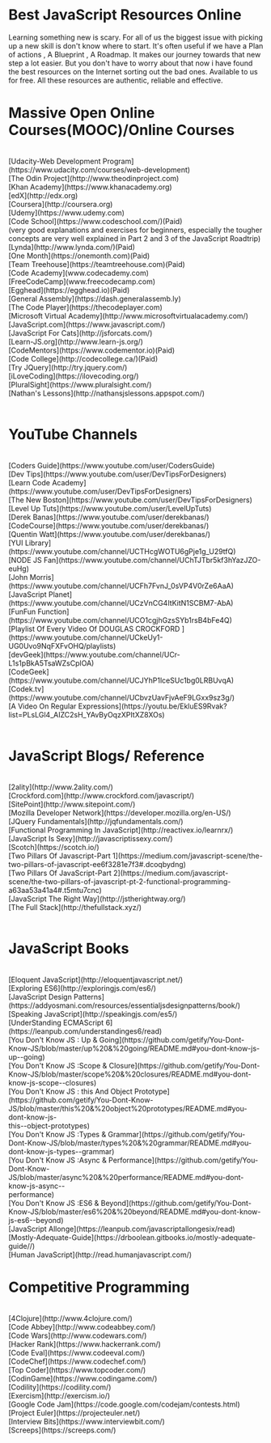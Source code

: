 <h1>Best JavaScript Resources Online</h1>
<p>Learning something new is scary. For all of us the biggest issue with picking up a new skill is don't know where to start. It's often useful if we have a Plan of actions , A Blueprint , A Roadmap. It makes our journey towards that new step a lot easier. But you don't have to worry about that now i have found the best resources on the Internet sorting out the bad ones. Available to us for free. All these resources are authentic, reliable and effective.</p>

<h1>Massive Open Online Courses(MOOC)/Online Courses</h1><br>
[Udacity-Web Development Program](https://www.udacity.com/courses/web-development)<br>
[The Odin Project](http://www.theodinproject.com)<br>
[Khan Academy](https://www.khanacademy.org)<br>
[edX](http://edx.org)<br>
[Coursera](http://coursera.org)<br>
[Udemy](https://www.udemy.com)<br>
[Code School](https://www.codeschool.com/)(Paid)<br>
(very good explanations and exercises for beginners, especially the tougher concepts are very well explained in Part 2 and 3 of the JavaScript Roadtrip)
[Lynda](http://www.lynda.com/)(Paid)<br>
[One Month](https://onemonth.com)(Paid)<br>
[Team Treehouse](https://teamtreehouse.com)(Paid)<br>
[Code Academy](www.codecademy.com)<br>
[FreeCodeCamp](www.freecodecamp.com)<br>
[Egghead](https://egghead.io)(Paid)<br>
[General Assembly](https://dash.generalassemb.ly)<br>
[The Code Player](https://thecodeplayer.com)<br>
[Microsoft Virtual Academy](http://www.microsoftvirtualacademy.com/)<br>
[JavaScript.com](https://www.javascript.com/)<br>
[JavaScript For Cats](http://jsforcats.com/)<br>
[Learn-JS.org](http://www.learn-js.org/)<br>
[CodeMentors](https://www.codementor.io)(Paid)<br>
[Code College](http://codecollege.ca/)(Paid)<br>
[Try JQuery](http://try.jquery.com/)<br>
[iLoveCoding](https://ilovecoding.org/)<br>
[PluralSight](https://www.pluralsight.com/)<br>
[Nathan's Lessons](http://nathansjslessons.appspot.com/)<br>
<br>
<h1>YouTube Channels</h1><br>
[Coders Guide](https://www.youtube.com/user/CodersGuide)<br>
[Dev Tips](https://www.youtube.com/user/DevTipsForDesigners)<br>
[Learn Code Academy](https://www.youtube.com/user/DevTipsForDesigners)<br>
[The New Boston](https://www.youtube.com/user/DevTipsForDesigners)<br>
[Level Up Tuts](https://www.youtube.com/user/LevelUpTuts)<br>
[Derek Banas](https://www.youtube.com/user/derekbanas/)<br>
[CodeCourse](https://www.youtube.com/user/derekbanas/)<br>
[Quentin Watt](https://www.youtube.com/user/derekbanas/)<br>
[YUI Library](https://www.youtube.com/channel/UCTHcgWOTU6gPje1g_U29tfQ)<br>
[NODE JS Fan](https://www.youtube.com/channel/UChTJTbr5kf3hYazJZO-euHg)<br>
[John Morris](https://www.youtube.com/channel/UCFh7FvnJ_0sVP4V0rZe6AaA)<br>
[JavaScript Planet](https://www.youtube.com/channel/UCzVnCG4ItKitN1SCBM7-AbA)<br>
[FunFun Function](https://www.youtube.com/channel/UCO1cgjhGzsSYb1rsB4bFe4Q)<br>
[Playlist Of Every Video Of DOUGLAS CROCKFORD ](https://www.youtube.com/channel/UCkeUy1-UG0Uvo9NqFXFvOHQ/playlists)<br>
[devGeek](https://www.youtube.com/channel/UCr-L1s1pBkA5TsaWZsCplOA)<br>
[CodeGeek](https://www.youtube.com/channel/UCJYhP1lceSUc1bg0LRBUvqA)<br>
[Codek.tv](https://www.youtube.com/channel/UCbvzUavFjvAeF9LGxx9sz3g/)<br>
[A Video On Regular Expressions](https://youtu.be/EkluES9Rvak?list=PLsLGl4_AIZC2sH_YAvByOqzXPItXZ8XOs)<br>
<br>
<h1>JavaScript Blogs/ Reference</h1><br>
[2ality](http://www.2ality.com/)<br>
[Crockford.com](http://www.crockford.com/javascript/)<br>
[SitePoint](http://www.sitepoint.com/)<br>
[Mozilla Developer Network](https://developer.mozilla.org/en-US/)<br>
[JQuery Fundamentals](http://jqfundamentals.com/)<br>
[Functional Programming In JavaScript](http://reactivex.io/learnrx/)<br>
[JavaScript Is Sexy](http://javascriptissexy.com/)<br>
[Scotch](https://scotch.io/)<br>
[Two Pillars Of Javascript-Part 1](https://medium.com/javascript-scene/the-two-pillars-of-javascript-ee6f3281e7f3#.dcoqbydng)<br>
[Two Pillars Of JavaScript-Part 2](https://medium.com/javascript-scene/the-two-pillars-of-javascript-pt-2-functional-programming-a63aa53a41a4#.t5mtu7cnc)<br>
[JavaScript The Right Way](http://jstherightway.org/)<br>
[The Full Stack](http://thefullstack.xyz/)<br>

<br>
<h1>JavaScript Books</h1><br>
[Eloquent JavaScript](http://eloquentjavascript.net/)<br>
[Exploring ES6](http://exploringjs.com/es6/)<br>
[JavaScript Design Patterns](https://addyosmani.com/resources/essentialjsdesignpatterns/book/)<br>
[Speaking JavaScript](http://speakingjs.com/es5/)<br>
[UnderStanding ECMAScript 6](https://leanpub.com/understandinges6/read)<br>
[You Don't Know JS : Up & Going](https://github.com/getify/You-Dont-Know-JS/blob/master/up%20&%20going/README.md#you-dont-know-js-up--going)<br>
[You Don't Know JS :Scope & Closure](https://github.com/getify/You-Dont-Know-JS/blob/master/scope%20&%20closures/README.md#you-dont-know-js-scope--closures)<br>
[You Don't Know JS : this And Object Prototype](https://github.com/getify/You-Dont-Know-JS/blob/master/this%20&%20object%20prototypes/README.md#you-dont-know-js-<br>this--object-prototypes)<br>
[You Don't Know JS :Types & Grammar](https://github.com/getify/You-Dont-Know-JS/blob/master/types%20&%20grammar/README.md#you-dont-know-js-types--grammar)<br>
[You Don't Know JS :Async & Performance](https://github.com/getify/You-Dont-Know-JS/blob/master/async%20&%20performance/README.md#you-dont-know-js-async--<br>performance)<br>
[You Don't Know JS :ES6 & Beyond](https://github.com/getify/You-Dont-Know-JS/blob/master/es6%20&%20beyond/README.md#you-dont-know-js-es6--beyond)<br>
[JavaScript Allonge](https://leanpub.com/javascriptallongesix/read)<br>
[Mostly-Adequate-Guide](https://drboolean.gitbooks.io/mostly-adequate-guide//)<br>
[Human JavaScript](http://read.humanjavascript.com/)<br>

<h1>Competitive Programming</h1><br>
[4Clojure](http://www.4clojure.com/)<br>
[Code Abbey](http://www.codeabbey.com/)<br>
[Code Wars](http://www.codewars.com/)<br>
[Hacker Rank](https://www.hackerrank.com/)<br>
[Code Eval](https://www.codeeval.com/)<br>
[CodeChef](https://www.codechef.com/)<br>
[Top Coder](https://www.topcoder.com/)<br>
[CodinGame](https://www.codingame.com/)<br>
[Codility](https://codility.com/)<br>
[Exercism](http://exercism.io/)<br>
[Google Code Jam](https://code.google.com/codejam/contests.html)<br>
[Project Euler](https://projecteuler.net/)<br>
[Interview Bits](https://www.interviewbit.com/)<br>
[Screeps](https://screeps.com/)<br>
